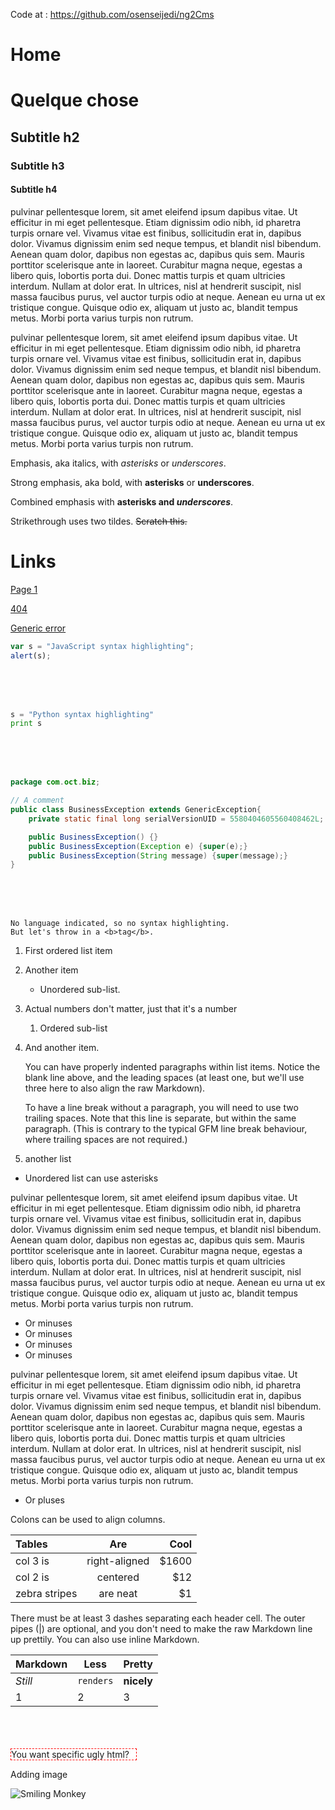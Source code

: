 
Code at : https://github.com/osenseijedi/ng2Cms

# Home

# Quelque chose

## Subtitle h2

### Subtitle h3

#### Subtitle h4


pulvinar pellentesque lorem, sit amet eleifend ipsum dapibus vitae. Ut efficitur in mi eget pellentesque. Etiam dignissim odio nibh, id pharetra turpis ornare vel. Vivamus vitae est finibus, sollicitudin erat in, dapibus dolor. Vivamus dignissim enim sed neque tempus, et blandit nisl bibendum. Aenean quam dolor, dapibus non egestas ac, dapibus quis sem. Mauris porttitor scelerisque ante in laoreet. Curabitur magna neque, egestas a libero quis, lobortis porta dui. Donec mattis turpis et quam ultricies interdum. Nullam at dolor erat. In ultrices, nisl at hendrerit suscipit, nisl massa faucibus purus, vel auctor turpis odio at neque. Aenean eu urna ut ex tristique congue. Quisque odio ex, aliquam ut justo ac, blandit tempus metus. Morbi porta varius turpis non rutrum.

pulvinar pellentesque lorem, sit amet eleifend ipsum dapibus vitae. Ut efficitur in mi eget pellentesque. Etiam dignissim odio nibh, id pharetra turpis ornare vel. Vivamus vitae est finibus, sollicitudin erat in, dapibus dolor. Vivamus dignissim enim sed neque tempus, et blandit nisl bibendum. Aenean quam dolor, dapibus non egestas ac, dapibus quis sem. Mauris porttitor scelerisque ante in laoreet. Curabitur magna neque, egestas a libero quis, lobortis porta dui. Donec mattis turpis et quam ultricies interdum. Nullam at dolor erat. In ultrices, nisl at hendrerit suscipit, nisl massa faucibus purus, vel auctor turpis odio at neque. Aenean eu urna ut ex tristique congue. Quisque odio ex, aliquam ut justo ac, blandit tempus metus. Morbi porta varius turpis non rutrum.


Emphasis, aka italics, with *asterisks* or _underscores_.

Strong emphasis, aka bold, with **asterisks** or __underscores__.

Combined emphasis with **asterisks and _underscores_**.

Strikethrough uses two tildes. ~~Scratch this.~~

# Links

[Page 1](page1.md)

[404](asdadasd.md)

[Generic error ](error/error.md)


```javascript
var s = "JavaScript syntax highlighting";
alert(s);
```

<br/>
<br/>
<br/>

```python
s = "Python syntax highlighting"
print s
```

<br/>
<br/>
<br/>


```java
package com.oct.biz;

// A comment
public class BusinessException extends GenericException{
	private static final long serialVersionUID = 5580404605560408462L;

	public BusinessException() {}
	public BusinessException(Exception e) {super(e);}
	public BusinessException(String message) {super(message);}
}

```

<br/>
<br/>
<br/>

```
No language indicated, so no syntax highlighting.
But let's throw in a <b>tag</b>.
```


1. First ordered list item
2. Another item
	* Unordered sub-list.
1. Actual numbers don't matter, just that it's a number
	1. Ordered sub-list
4. And another item.

	You can have properly indented paragraphs within list items. Notice the blank line above, and the leading spaces (at least one, but we'll use three here to also align the raw Markdown).

	To have a line break without a paragraph, you will need to use two trailing spaces.
	Note that this line is separate, but within the same paragraph.
	(This is contrary to the typical GFM line break behaviour, where trailing spaces are not required.)


1. another list


* Unordered list can use asterisks


pulvinar pellentesque lorem, sit amet eleifend ipsum dapibus vitae. Ut efficitur in mi eget pellentesque. Etiam dignissim odio nibh, id pharetra turpis ornare vel. Vivamus vitae est finibus, sollicitudin erat in, dapibus dolor. Vivamus dignissim enim sed neque tempus, et blandit nisl bibendum. Aenean quam dolor, dapibus non egestas ac, dapibus quis sem. Mauris porttitor scelerisque ante in laoreet. Curabitur magna neque, egestas a libero quis, lobortis porta dui. Donec mattis turpis et quam ultricies interdum. Nullam at dolor erat. In ultrices, nisl at hendrerit suscipit, nisl massa faucibus purus, vel auctor turpis odio at neque. Aenean eu urna ut ex tristique congue. Quisque odio ex, aliquam ut justo ac, blandit tempus metus. Morbi porta varius turpis non rutrum.



- Or minuses
- Or minuses
- Or minuses
- Or minuses


pulvinar pellentesque lorem, sit amet eleifend ipsum dapibus vitae. Ut efficitur in mi eget pellentesque. Etiam dignissim odio nibh, id pharetra turpis ornare vel. Vivamus vitae est finibus, sollicitudin erat in, dapibus dolor. Vivamus dignissim enim sed neque tempus, et blandit nisl bibendum. Aenean quam dolor, dapibus non egestas ac, dapibus quis sem. Mauris porttitor scelerisque ante in laoreet. Curabitur magna neque, egestas a libero quis, lobortis porta dui. Donec mattis turpis et quam ultricies interdum. Nullam at dolor erat. In ultrices, nisl at hendrerit suscipit, nisl massa faucibus purus, vel auctor turpis odio at neque. Aenean eu urna ut ex tristique congue. Quisque odio ex, aliquam ut justo ac, blandit tempus metus. Morbi porta varius turpis non rutrum.


+ Or pluses



Colons can be used to align columns.

| Tables        | Are           | Cool  |
| :------------ |:-------------:| -----:|
| col 3 is      | right-aligned | $1600 |
| col 2 is      | centered      |   $12 |
| zebra stripes | are neat      |    $1 |


There must be at least 3 dashes separating each header cell.
The outer pipes (|) are optional, and you don't need to make the
raw Markdown line up prettily. You can also use inline Markdown.

Markdown | Less | Pretty
--- | --- | ---
*Still* | `renders` | **nicely**
1 | 2 | 3

<br/>
<br/>
<br/>

<div style="background-color: white; border:1px dashed red; width:200px;">
	You want specific ugly html?
</div>

Adding image


![Smiling Monkey](/assets/img/SmilingMonkey.jpg "Smiling Monkey 1")

